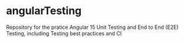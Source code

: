 # angularTesting
Repository for the pratice Angular 15 Unit Testing and End to End (E2E) Testing, including Testing best practices and CI
